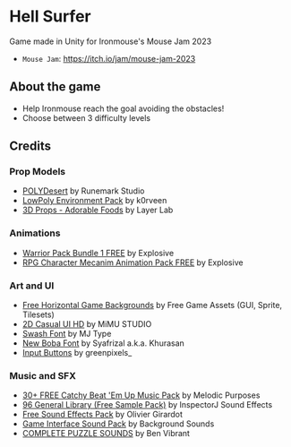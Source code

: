 # Hell Surfer
Game made in Unity for Ironmouse's Mouse Jam 2023

- `Mouse Jam`: https://itch.io/jam/mouse-jam-2023

## About the game
- Help Ironmouse reach the goal avoiding the obstacles!
- Choose between 3 difficulty levels

## Credits

### Prop Models
- [POLYDesert](https://assetstore.unity.com/packages/3d/environments/landscapes/polydesert-107196) by Runemark Studio
- [LowPoly Environment Pack](https://assetstore.unity.com/packages/3d/environments/landscapes/lowpoly-environment-pack-99479) by k0rveen
- [3D Props - Adorable Foods](https://assetstore.unity.com/packages/3d/props/food/3d-props-adorable-foods-31249) by Layer Lab

### Animations
- [Warrior Pack Bundle 1 FREE](https://assetstore.unity.com/packages/3d/animations/warrior-pack-bundle-1-free-36405) by Explosive
- [RPG Character Mecanim Animation Pack FREE](https://assetstore.unity.com/packages/3d/animations/rpg-character-mecanim-animation-pack-free-65284) by Explosive

### Art and UI
- [Free Horizontal Game Backgrounds](https://free-game-assets.itch.io/free-horizontal-game-backgrounds) by Free Game Assets (GUI, Sprite, Tilesets)
- [2D Casual UI HD](https://assetstore.unity.com/packages/2d/gui/icons/2d-casual-ui-hd-82080) by MiMU STUDIO
- [Swash Font](https://fontesk.com/swash-font/) by MJ Type
- [New Boba Font](https://fontesk.com/new-boba-font/) by Syafrizal a.k.a. Khurasan
- [Input Buttons](https://greenpixels.itch.io/pixel-art-asset-3) by greenpixels_

### Music and SFX
- [30+ FREE Catchy Beat 'Em Up Music Pack](https://assetstore.unity.com/packages/audio/music/30-free-catchy-beat-em-up-music-pack-254121) by Melodic Purposes
- [96 General Library (Free Sample Pack)](https://assetstore.unity.com/packages/audio/sound-fx/96-general-library-free-sample-pack-185157) by InspectorJ Sound Effects
- [Free Sound Effects Pack](https://assetstore.unity.com/packages/audio/sound-fx/free-sound-effects-pack-155776) by Olivier Girardot
- [Game Interface Sound Pack](https://assetstore.unity.com/packages/audio/sound-fx/game-interface-sound-pack-147868) by Background Sounds
- [COMPLETE PUZZLE SOUNDS](https://assetstore.unity.com/packages/audio/sound-fx/complete-puzzle-sounds-259106) by Ben Vibrant